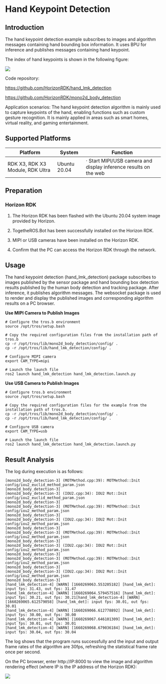 # Hand Keypoint Detection

## Introduction

The hand keypoint detection example subscribes to images and algorithm messages containing hand bounding box information. It uses BPU for inference and publishes messages containing hand keypoint.

The index of hand keypoints is shown in the following figure:

![](./image/box_adv/hand_lmk_index.jpeg)

Code repository:

<https://github.com/HorizonRDK/hand_lmk_detection>

<https://github.com/HorizonRDK/mono2d_body_detection>

Application scenarios: The hand keypoint detection algorithm is mainly used to capture keypoints of the hand, enabling functions such as custom gesture recognition. It is mainly applied in areas such as smart homes, virtual reality, and gaming entertainment.

## Supported Platforms

| Platform                        | System | Function                           |
| ------------------------------- | ------------ | ----------------------------------------------- |
| RDK X3, RDK X3 Module, RDK Ultra | Ubuntu 20.04 | · Start MIPI/USB camera and display inference results on the web |

## Preparation

### Horizon RDK

1. The Horizon RDK has been flashed with the Ubuntu 20.04 system image provided by Horizon.

2. TogetheROS.Bot has been successfully installed on the Horizon RDK.

3. MIPI or USB cameras have been installed on the Horizon RDK.

4. Confirm that the PC can access the Horizon RDK through the network.

## Usage

The hand keypoint detection (hand_lmk_detection) package subscribes to images published by the sensor package and hand bounding box detection results published by the human body detection and tracking package. After inference, it publishes algorithm messages. The websocket package is used to render and display the published images and corresponding algorithm results on a PC browser.

**Use MIPI Camera to Publish Images**

```shell
# Configure the tros.b environment
source /opt/tros/setup.bash

# Copy the required configuration files from the installation path of tros.b
cp -r /opt/tros/lib/mono2d_body_detection/config/ .
cp -r /opt/tros/lib/hand_lmk_detection/config/ .

# Configure MIPI camera
export CAM_TYPE=mipi

# Launch the launch file
ros2 launch hand_lmk_detection hand_lmk_detection.launch.py
```

**Use USB Camera to Publish Images**

```shell
# Configure tros.b environment
source /opt/tros/setup.bash

# Copy the required configuration files for the example from the installation path of tros.b.
cp -r /opt/tros/lib/mono2d_body_detection/config/ .
cp -r /opt/tros/lib/hand_lmk_detection/config/ .

# Configure USB camera
export CAM_TYPE=usb

# Launch the launch file
ros2 launch hand_lmk_detection hand_lmk_detection.launch.py
```

## Result Analysis

The log during execution is as follows:

```shell
[mono2d_body_detection-3] (MOTMethod.cpp:39): MOTMethod::Init config/iou2_euclid_method_param.json
[mono2d_body_detection-3] 
[mono2d_body_detection-3] (IOU2.cpp:34): IOU2 Mot::Init config/iou2_euclid_method_param.json
[mono2d_body_detection-3] 
[mono2d_body_detection-3] (MOTMethod.cpp:39): MOTMethod::Init config/iou2_method_param.json
[mono2d_body_detection-3] 
[mono2d_body_detection-3] (IOU2.cpp:34): IOU2 Mot::Init config/iou2_method_param.json
[mono2d_body_detection-3] 
[mono2d_body_detection-3] (MOTMethod.cpp:39): MOTMethod::Init config/iou2_method_param.json
[mono2d_body_detection-3] 
[mono2d_body_detection-3] (IOU2.cpp:34): IOU2 Mot::Init config/iou2_method_param.json
[mono2d_body_detection-3] 
[mono2d_body_detection-3] (MOTMethod.cpp:39): MOTMethod::Init config/iou2_method_param.json
[mono2d_body_detection-3] 
[mono2d_body_detection-3] (IOU2.cpp:34): IOU2 Mot::Init config/iou2_method_param.json
[mono2d_body_detection-3] 
[hand_lmk_detection-4] [WARN] [1660269063.553205182] [hand_lmk_det]: input fps: 31.43, out fps: 31.47
[hand_lmk_detection-4] [WARN] [1660269064.579457516] [hand_lmk_det]: input fps: 30.21, out fps: 30.21[hand_lmk_detection-4] [WARN] [1660269065.612579058] [hand_lmk_det]: input fps: 30.01, out fps: 30.01
[hand_lmk_detection-4] [WARN] [1660269066.612778892] [hand_lmk_det]: input fps: 30.00, out fps: 30.00
[hand_lmk_detection-4] [WARN] [1660269067.646101309] [hand_lmk_det]: input fps: 30.01, out fps: 30.01
[hand_lmk_detection-4] [WARN] [1660269068.679036184] [hand_lmk_det]: input fps: 30.04, out fps: 30.04
```

The log shows that the program runs successfully and the input and output frame rates of the algorithm are 30fps, refreshing the statistical frame rate once per second.

On the PC browser, enter http://IP:8000 to view the image and algorithm rendering effect (where IP is the IP address of the Horizon RDK):

![](./image/box_adv/hand_render.jpeg)